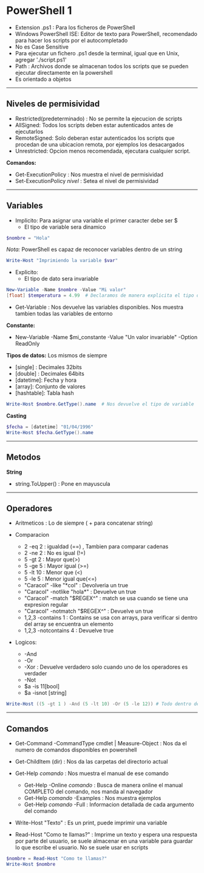 # PowerShell 1

- Extension .ps1 : Para los ficheros de PowerShell
- Windows PowerShell ISE: Editor de texto para PowerShell, recomendado para hacer los scripts por el autocompletado
- No es Case Sensitive
- Para ejecutar un fichero .ps1 desde la terminal, igual que en Unix, agregar './script.ps1'
- Path : Archivos donde se almacenan todos los scripts que se pueden ejecutar directamente en la powershell
- Es orientado a objetos

---
## Niveles de permisividad

- Restricted(predeterminado) : No se permite la ejecucion de scripts
- AllSigned: Todos los scripts deben estar autenticados antes de ejecutarlos
- RemoteSigned: Solo deberan estar autenticados los scripts que procedan de una ubicacion remota, por ejemplos los desacargados
- Unrestricted: Opcion menos recomendada, ejecutara cualquier script.

**Comandos:**
- Get-ExecutionPolicy : Nos muestra el nivel de permisividad
- Set-ExecutionPolicy *nivel* : Setea el nivel de permisividad

---
## Variables

- Implicito: Para asignar una variable el primer caracter debe ser $ 
	- El tipo de variable sera dinamico
```Powershell
$nombre = "Hola"
```
*Nota:* PowerShell es capaz de reconocer variables dentro de un string

```PowerShell
Write-Host "Imprimiendo la variable $var"
```

- Explicito: 
	- El tipo de dato sera invariable
```PowerShell
New-Variable -Name $nombre -Value "Mi valor" 
[float] $temperatura = 4.99  # Declaramos de manera explicita el tipo de variable, y no podra almacenar otro tipo de dato
```

- Get-Variable : Nos devuelve las variables disponibles. Nos muestra tambien todas las variables de entorno

**Constante:**
- New-Variable -Name $mi_constante -Value "Un valor invariable" -Option ReadOnly

**Tipos de datos:** Los mismos de siempre 
- \[single] : Decimales 32bits
- \[double] : Decimales 64bits
- \[datetime]: Fecha y hora
- \[array]: Conjunto de valores
- \[hashtable]: Tabla hash

```PowerShell
Write-Host $nombre.GetType().name  # Nos devuelve el tipo de variable
```

**Casting**
```PowerShell
$fecha = [datetime] "01/04/1996"
Write-Host $fecha.GetType().name
```

---
## Metodos

**String**
- string.ToUpper() : Pone en mayuscula


---
## Operadores

- Aritmeticos : Lo de siempre ( + para concatenar string)
- Comparacion 
	- 2 -eq 2 : igualdad (\==) , Tambien para comparar cadenas
	- 2 -ne 2 : No es igual (!=)
	- 5 -gt 2 : Mayor que(>)
	- 5 -ge 5 : Mayor igual (>=)
	- 5 -lt 10 : Menor que (<)
	- 5 -le 5 : Menor igual que(<=)
	- "Caracol" -like "\*col" : Devolveria un true
	- "Caracol" -notlike "hola\*" : Devuelve un true
	- "Caracol" -match "$REGEX^" : match se usa cuando se tiene una expresion regular
	- "Caracol" -notmatch "$REGEX^" : Devuelve un true
	- 1,2,3 -contains 1 : Contains se usa con arrays, para verificar si dentro del array se encuentra un elemento
	- 1,2,3 -notcontains 4 : Devuelve true

- Logicos: 
	- -And
	- -Or
	- -Xor : Devuelve verdadero solo cuando uno de los operadores es verdader
	- -Not
	- $a -is 11\[bool]
	- $a -isnot \[string] 

```PowerShell
Write-Host ((5 -gt 1 ) -And (5 -lt 10) -Or (5 -le 12)) # Todo dentro de parentesis
```

---
## Comandos

- Get-Command -CommandType cmdlet | Measure-Object : Nos da el numero de comandos disponibles en powershell
- Get-ChildItem (dir) : Nos da las carpetas del directorio actual
- Get-Help *comando* : Nos muestra el manual de ese comando
	- Get-Help -Online *comando* : Busca de manera online el manual COMPLETO del comando, nos manda al navegador
	- Get-Help *comando* -Examples : Nos muestra ejemplos
	- Get-Help *comando* -Full : Informacion detallada de cada argumento del comando

- Write-Host "Texto" : Es un print, puede imprimir una variable
- Read-Host "Como te llamas?" : Imprime un texto y espera una respuesta por parte del usuario, se suele almacenar en una variable para guardar lo que escribe el usuario. No se suele usar en scripts

```PowerShell
$nombre = Read-Host "Como te llamas?"
Write-Host $nombre
```


